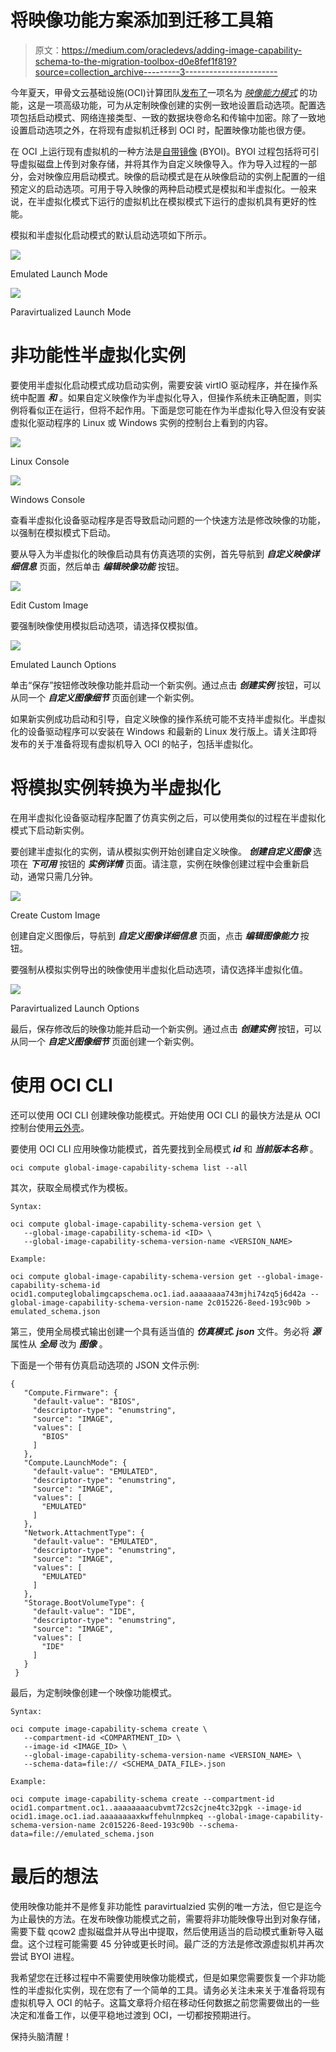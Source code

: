 # 将映像功能方案添加到迁移工具箱

> 原文：<https://medium.com/oracledevs/adding-image-capability-schema-to-the-migration-toolbox-d0e8fef1f819?source=collection_archive---------3----------------------->

今年夏天，甲骨文云基础设施(OCI)计算团队[发布了](https://docs.oracle.com/en-us/iaas/releasenotes/changes/4f11f85a-9598-4fce-9741-edc92b4facda/)一项名为 [*映像能力模式*](https://docs.oracle.com/en-us/iaas/Content/Compute/Tasks/configuringimagecapabilities.htm) 的功能，这是一项高级功能，可为从定制映像创建的实例一致地设置启动选项。配置选项包括启动模式、网络连接类型、一致的数据块卷命名和传输中加密。除了一致地设置启动选项之外，在将现有虚拟机迁移到 OCI 时，配置映像功能也很方便。

在 OCI 上运行现有虚拟机的一种方法是[自带镜像](https://docs.oracle.com/en-us/iaas/Content/Compute/References/bringyourownimage.htm) (BYOI)。BYOI 过程包括将可引导虚拟磁盘上传到对象存储，并将其作为自定义映像导入。作为导入过程的一部分，会对映像应用启动模式。映像的启动模式是在从映像启动的实例上配置的一组预定义的启动选项。可用于导入映像的两种启动模式是模拟和半虚拟化。一般来说，在半虚拟化模式下运行的虚拟机比在模拟模式下运行的虚拟机具有更好的性能。

模拟和半虚拟化启动模式的默认启动选项如下所示。

![](img/d0709bac9ef4a811450583fdc3cf6f5c.png)

Emulated Launch Mode

![](img/17537dd809667e42cce6f7da6fab1cb8.png)

Paravirtualized Launch Mode

# 非功能性半虚拟化实例

要使用半虚拟化启动模式成功启动实例，需要安装 virtIO 驱动程序，并在操作系统中配置 ***和*** 。如果自定义映像作为半虚拟化导入，但操作系统未正确配置，则实例将看似正在运行，但将不起作用。下面是您可能在作为半虚拟化导入但没有安装虚拟化驱动程序的 Linux 或 Windows 实例的控制台上看到的内容。

![](img/9802be0773c9e773bad630d74dd9f7de.png)

Linux Console

![](img/441289bf4912e25157082de26f299e8e.png)

Windows Console

查看半虚拟化设备驱动程序是否导致启动问题的一个快速方法是修改映像的功能，以强制在模拟模式下启动。

要从导入为半虚拟化的映像启动具有仿真选项的实例，首先导航到 ***自定义映像详细信息*** 页面，然后单击 ***编辑映像功能*** 按钮。

![](img/55cc65b74a83e9d5d5e125a18bcbce1a.png)

Edit Custom Image

要强制映像使用模拟启动选项，请选择仅模拟值。

![](img/59bbd3ee25baf55c566cddf4362a0a4f.png)

Emulated Launch Options

单击“保存”按钮修改映像功能并启动一个新实例。通过点击 ***创建实例*** 按钮，可以从同一个 ***自定义图像细节*** 页面创建一个新实例。

如果新实例成功启动和引导，自定义映像的操作系统可能不支持半虚拟化。半虚拟化的设备驱动程序可以安装在 Windows 和最新的 Linux 发行版上。请关注即将发布的关于准备将现有虚拟机导入 OCI 的帖子，包括半虚拟化。

# 将模拟实例转换为半虚拟化

在用半虚拟化设备驱动程序配置了仿真实例之后，可以使用类似的过程在半虚拟化模式下启动新实例。

要创建半虚拟化的实例，请从模拟实例开始创建自定义映像。 ***创建自定义图像*** 选项在 ***下可用*** 按钮的 ***实例详情*** 页面。请注意，实例在映像创建过程中会重新启动，通常只需几分钟。

![](img/18473e8e1d598a52092dc5bd9e7fbef4.png)

Create Custom Image

创建自定义图像后，导航到 ***自定义图像详细信息*** 页面，点击 ***编辑图像能力*** 按钮。

要强制从模拟实例导出的映像使用半虚拟化启动选项，请仅选择半虚拟化值。

![](img/f221b2f99c82c778f6eca7413b9bce4e.png)

Paravirtualized Launch Options

最后，保存修改后的映像功能并启动一个新实例。通过点击 ***创建实例*** 按钮，可以从同一个 ***自定义图像细节*** 页面创建一个新实例。

# 使用 OCI CLI

还可以使用 OCI CLI 创建映像功能模式。开始使用 OCI CLI 的最快方法是从 OCI 控制台使用[云外壳](https://docs.oracle.com/en-us/iaas/Content/API/Concepts/cloudshellintro.htm)。

要使用 OCI CLI 应用映像功能模式，首先要找到全局模式 ***id*** 和 ***当前版本名称*** 。

```
oci compute global-image-capability-schema list --all
```

其次，获取全局模式作为模板。

```
Syntax:

oci compute global-image-capability-schema-version get \
   --global-image-capability-schema-id <ID> \
   --global-image-capability-schema-version-name <VERSION_NAME>

Example:

oci compute global-image-capability-schema-version get --global-image-capability-schema-id ocid1.computeglobalimgcapschema.oc1.iad.aaaaaaaa743mjhi74zq5j6d42a --global-image-capability-schema-version-name 2c015226-8eed-193c90b > emulated_schema.json
```

第三，使用全局模式输出创建一个具有适当值的 ***仿真模式. json*** 文件。务必将 ***源*** 属性从 ***全局*** 改为 ***图像*** 。

下面是一个带有仿真启动选项的 JSON 文件示例:

```
{
   "Compute.Firmware": {
     "default-value": "BIOS",
     "descriptor-type": "enumstring",
     "source": "IMAGE",
     "values": [
       "BIOS"
     ]
   },
   "Compute.LaunchMode": {
     "default-value": "EMULATED",
     "descriptor-type": "enumstring",
     "source": "IMAGE",
     "values": [
       "EMULATED"
     ]
   },
   "Network.AttachmentType": {
     "default-value": "EMULATED",
     "descriptor-type": "enumstring",
     "source": "IMAGE",
     "values": [
       "EMULATED"
     ]
   },
   "Storage.BootVolumeType": {
     "default-value": "IDE",
     "descriptor-type": "enumstring",
     "source": "IMAGE",
     "values": [
       "IDE"
     ]
   }
 }
```

最后，为定制映像创建一个映像功能模式。

```
Syntax:

oci compute image-capability-schema create \
   --compartment-id <COMPARTMENT_ID> \
   --image-id <IMAGE_ID> \
   --global-image-capability-schema-version-name <VERSION_NAME> \
   --schema-data=file:// <SCHEMA_DATA_FILE>.json

Example:

oci compute image-capability-schema create --compartment-id ocid1.compartment.oc1..aaaaaaaacubvmt72cs2cjne4tc32pgk --image-id ocid1.image.oc1.iad.aaaaaaaaxkwffehulnmpkeq --global-image-capability-schema-version-name 2c015226-8eed-193c90b --schema-data=file://emulated_schema.json
```

# 最后的想法

使用映像功能并不是修复非功能性 paravirtualzied 实例的唯一方法，但它是迄今为止最快的方法。在发布映像功能模式之前，需要将非功能映像导出到对象存储，需要下载 qcow2 虚拟磁盘并从导出中提取，然后使用适当的启动模式重新导入磁盘。这个过程可能需要 45 分钟或更长时间。最广泛的方法是修改源虚拟机并再次尝试 BYOI 进程。

我希望您在迁移过程中不需要使用映像功能模式，但是如果您需要恢复一个非功能性的半虚拟化实例，现在您有了一个简单的工具。请务必关注未来关于准备将现有虚拟机导入 OCI 的帖子。这篇文章将介绍在移动任何数据之前您需要做出的一些决定和准备工作，以便平稳地过渡到 OCI，一切都按预期进行。

保持头脑清醒！